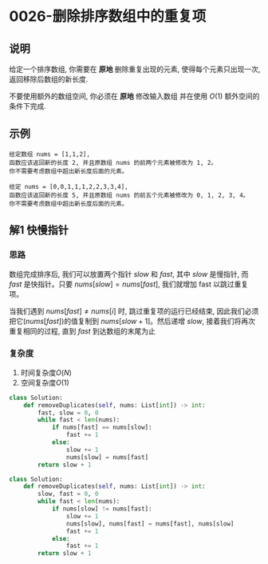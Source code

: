 # 0026-删除排序数组中的重复项

## 说明
给定一个排序数组, 你需要在 **原地** 删除重复出现的元素, 使得每个元素只出现一次, 返回移除后数组的新长度.

不要使用额外的数组空间, 你必须在 **原地** 修改输入数组 并在使用 $O(1)$ 额外空间的条件下完成.

## 示例
```
给定数组 nums = [1,1,2], 
函数应该返回新的长度 2, 并且原数组 nums 的前两个元素被修改为 1, 2。 
你不需要考虑数组中超出新长度后面的元素。

给定 nums = [0,0,1,1,1,2,2,3,3,4],
函数应该返回新的长度 5, 并且原数组 nums 的前五个元素被修改为 0, 1, 2, 3, 4。
你不需要考虑数组中超出新长度后面的元素。
```

## 解1 快慢指针

### 思路
数组完成排序后, 我们可以放置两个指针 $slow$ 和 $fast$, 其中 $slow$ 是慢指针, 而 $fast$ 是快指针。只要 $nums[slow] = nums[fast]$, 我们就增加 fast 以跳过重复项。

当我们遇到 $nums[fast] \neq nums[i]$ 时, 跳过重复项的运行已经结束, 因此我们必须把它($nums[fast]$)的值复制到 $nums[slow + 1]$。然后递增 $slow$, 接着我们将再次重复相同的过程, 直到 $fast$ 到达数组的末尾为止

### 复杂度
1. 时间复杂度$O(N)$
2. 空间复杂度$O(1)$

```python
class Solution:
    def removeDuplicates(self, nums: List[int]) -> int:
        fast, slow = 0, 0
        while fast < len(nums):
            if nums[fast] == nums[slow]:
                fast += 1
            else:
                slow += 1
                nums[slow] = nums[fast]
        return slow + 1
```

```python
class Solution:
    def removeDuplicates(self, nums: List[int]) -> int:
        slow, fast = 0, 0
        while fast < len(nums):
            if nums[slow] != nums[fast]:
                slow += 1
                nums[slow], nums[fast] = nums[fast], nums[slow]
                fast += 1
            else:
                fast += 1
        return slow + 1
```